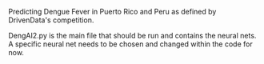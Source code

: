 Predicting Dengue Fever in Puerto Rico and Peru as defined by DrivenData's competition. 

DengAI2.py is the main file that should be run and contains the neural nets. A specific neural net needs to be chosen and changed within the code for now.  
